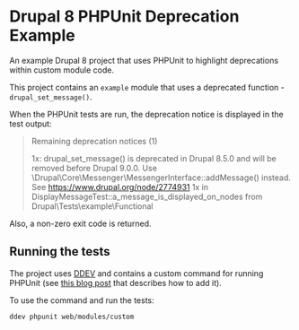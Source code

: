# Drupal 8 PHPUnit Deprecation Example

An example Drupal 8 project that uses PHPUnit to highlight deprecations within custom module code.

This project contains an `example` module that uses a deprecated function - `drupal_set_message()`.

When the PHPUnit tests are run, the deprecation notice is displayed in the test output:

> Remaining deprecation notices (1)
>
> 1x: drupal_set_message() is deprecated in Drupal 8.5.0 and will be removed before Drupal 9.0.0. Use \Drupal\Core\Messenger\MessengerInterface::addMessage() instead. See https://www.drupal.org/node/2774931
> 1x in DisplayMessageTest::a_message_is_displayed_on_nodes from Drupal\Tests\example\Functional

Also, a non-zero exit code is returned.

## Running the tests

The project uses [DDEV](https://www.ddev.com) and contains a custom command for running PHPUnit (see [this blog post](https://www.oliverdavies.uk/ddev-phpunit-command) that describes how to add it).

To use the command and run the tests:

```
ddev phpunit web/modules/custom
```
